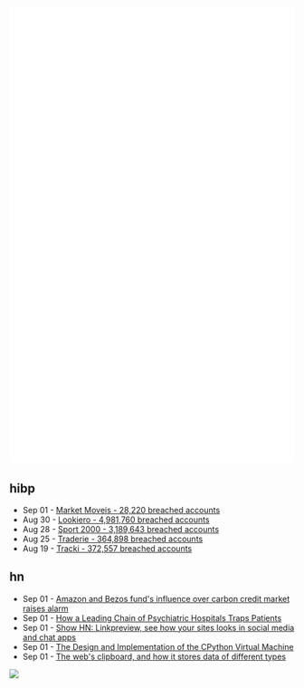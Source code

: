 ![Metrics](https://raw.githubusercontent.com/phixion/phixion/master/metrics.svg)

## hibp

<!--
for https://github.com/phixion/phixion/blob/main/.github/workflows/feeds.yml
-->
<!--START_SECTION:haveibeenpwnd-->
- Sep 01 - [Market Moveis - 28,220 breached accounts](https://haveibeenpwned.com/PwnedWebsites#MarketMoveis)
- Aug 30 - [Lookiero - 4,981,760 breached accounts](https://haveibeenpwned.com/PwnedWebsites#Lookiero)
- Aug 28 - [Sport 2000 - 3,189,643 breached accounts](https://haveibeenpwned.com/PwnedWebsites#Sport2000)
- Aug 25 - [Traderie - 364,898 breached accounts](https://haveibeenpwned.com/PwnedWebsites#Traderie)
- Aug 19 - [Tracki - 372,557 breached accounts](https://haveibeenpwned.com/PwnedWebsites#Tracki)
<!--END_SECTION:haveibeenpwnd-->

## hn

<!--
for https://github.com/phixion/phixion/blob/main/.github/workflows/feeds.yml
-->
<!--START_SECTION:hn-->
- Sep 01 - [Amazon and Bezos fund's influence over carbon credit market raises alarm](https://www.ft.com/content/388b190d-49b0-4997-af18-1049e911f0b7)
- Sep 01 - [How a Leading Chain of Psychiatric Hospitals Traps Patients](https://www.nytimes.com/2024/09/01/business/acadia-psychiatric-patients-trapped.html)
- Sep 01 - [Show HN: Linkpreview, see how your sites looks in social media and chat apps](https://linkpreview.xyz)
- Sep 01 - [The Design and Implementation of the CPython Virtual Machine](https://blog.codingconfessions.com/p/cpython-vm-internals)
- Sep 01 - [The web's clipboard, and how it stores data of different types](https://alexharri.com/blog/clipboard)
<!--END_SECTION:hn-->

<!--
for https://yhype.me
-->
![](https://hit.yhype.me/github/profile?user_id=13013670)
